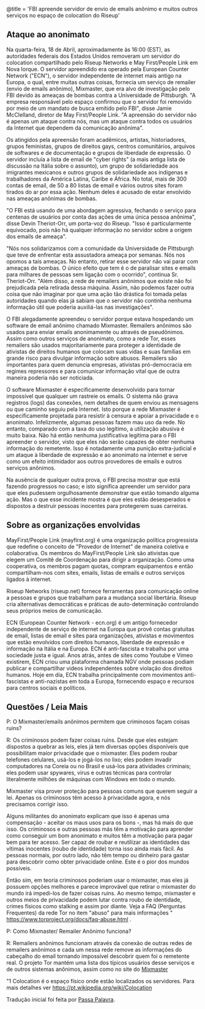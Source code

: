 @title = 'FBI apreende servidor de envio de emails anônimo e muitos outros serviços no espaço de colocation do Riseup'

## Ataque ao anonimato

Na quarta-feira, 18 de Abril, aproximadamente às 16:00 (EST), as autoridades federais dos Estados Unidos removeram um servidor do colocation compartilhado pelo Riseup Networks e May First/People Link em Nova Iorque. O servidor apreendido era operado pela European Counter Network ("ECN"), o servidor independente de internet mais antigo na Europa, o qual, entre muitas outras coisas, fornecia um serviço de remailer (envio de emails anônimo), Mixmaster, que era alvo de investigação pelo FBI devido às ameaças de bombas contra a Universidade de Pittsburgh.
"A empresa responsável pelo espaço confirmou que o servidor foi removido por meio de um mandato de busca emitido pelo FBI", disse Jamie McClelland, diretor de May First/People Link. "A apreensão do servidor não é apenas um ataque contra nós, mas um ataque contra todos os usuários da Internet que dependem da comunicação anônima".

Os atingidos pela apreensão foram acadêmicos, artistas, historiadores, grupos feministas, grupos de direitos gays, centros comunitários, arquivos de softwares e de documentação e grupos de liberdade de expressão. O servidor incluía a lista de email de "cyber rights" (a mais antiga lista de discussão na Itália sobre o assunto), um grupo de solidariedade aos imigrantes mexicanos e outros grupos de solidariedade aos indígenas e trabalhadores da América Latina, Caribe e África. No total, mais de 300 contas de email, de 50 a 80 listas de email e vários outros sites foram tirados do ar por essa ação. Nenhum deles é acusado de estar envolvido nas ameaças anônimas de bombas.

"O FBI está usando de uma abordagem agressiva, fechando o serviço para centenas de usuários por conta das ações de uma única pessoa anônima", disse Devin Theriot-Orr, um porta-voz do Riseup. "Isso é particularmente equivocado, pois não há qualquer informação no servidor sobre a origem dos emails de ameaça".

"Nós nos solidarizamos com a comunidade da Universidade de Pittsburgh que teve de enfrentar esta assustadora ameaça por semanas. Nós nos opomos a tais ameaças. No entanto, retirar esse servidor não vai parar com ameaças de bombas. O único efeito que tem é o de paralisar sites e emails para milhares de pessoas sem ligação com o ocorrido", continua Sr. Theriot-Orr. "Além disso, a rede de remailers anônimos que existe não foi prejudicada pela retirada dessa máquina. Assim, não podemos fazer outra coisa que não imaginar por que uma ação tão drástica foi tomada pelas autoridades quando elas já sabiam que o servidor não continha nenhuma informação útil que poderia auxiliá-las nas investigações".

O FBI alegadamente apreendeu o servidor porque estava hospedando um software de email anônimo chamado Mixmaster. Remailers anônimos são usados para enviar emails anonimamente ou através de pseudônimos. Assim como outros serviços de anonimato, como a rede Tor, esses remailers são usados majoritariamente para proteger a identidade de ativistas de direitos humanos que colocam suas vidas e suas famílias em grande risco para divulgar informação sobre abusos. Remailers são importantes para quem denuncia empresas, ativistas pró-democracia em regimes repressores e para comunicar informação vital que de outra maneira poderia não ser noticiada.

O software Mixmaster é especificamente desenvolvido para tornar impossível que qualquer um rastreie os emails. O sistema não grava registros (logs) das conexões, nem detalhes de quem enviou as mensagens ou que caminho seguiu pela Internet. Isto porque a rede Mixmaster é especificamente projetada para resistir à censura e apoiar a privacidade e o anonimato. Infelizmente, algumas pessoas fazem mau uso da rede. No entanto, comparado com a taxa do uso legítimo, a utilização abusiva é muito baixa. Não há então nenhuma justificativa legítima para o FBI apreender o servidor,  visto que eles não serão capazes de obter nenhuma informação do remetente. Isso é notadamente uma punição extra-judicial e um ataque à liberdade de expressão e ao anonimato na internet e serve como um efeito intimidador aos outros provedores de emails e outros serviços anônimos.

Na ausência de qualquer outra prova, o FBI precisa mostrar que está fazendo progressos no caso; e isto significa apreender um servidor para que eles pudessem orgulhosamente demonstrar que estão tomando alguma ação. Mas o que esse incidente mostra é que eles estão desesperados e dispostos a destruir pessoas inocentes para protegerem suas carreiras.

## Sobre as organizações envolvidas

MayFirst/People Link (mayfirst.org) é uma organização política progressista que redefine o conceito de "Provedor de Internet" de maneira coletiva e colaborativa. Os membros do MayFirst/People Link são ativistas que elegem um Comitê de Coordenação para dirigir a organização. Como uma cooperativa, os membros pagam quotas, compram equipamentos e então compartilham-nos com sites, emails, listas de emails e outros serviços ligados à internet.

Riseup Networks (riseup.net) fornece ferramentas para comunicação online a pessoas e grupos que trabalham para a mudança social libertária. Riseup cria alternativas democráticas e práticas de auto-determinação controlando seus próprios meios de comunicação.

ECN (European Counter Network - ecn.org) é um antigo fornecedor independente de serviço de internet na Europa que provê contas gratuitas de email, listas de email e sites para organizações, ativistas e movimentos que estão envolvidos com direitos humanos, liberdade de expressão e informação na Itália e na Europa. ECN é anti-fascista e trabalha por uma sociedade justa e igual. Anos atrás, antes de sites como Youtube e Vimeo existirem, ECN criou uma plataforma chamada NGV onde pessoas podiam publicar e compartilhar videos independentes sobre violação dos direitos humanos. Hoje em dia, ECN trabalha principalmente com movimentos anti-fascistas e anti-nazistas em toda a Europa, fornecendo espaço e recursos para centros sociais e políticos.

## Questões / Leia Mais

P: O Mixmaster/emails anônimos permitem que criminosos façam coisas ruins?

R: Os criminosos podem fazer coisas ruins. Desde que eles estejam dispostos a quebrar as leis, eles já tem diversas opções disponíveis que possibilitam maior privacidade que o mixmaster. Eles podem roubar telefones celulares, usá-los e jogá-los no lixo; eles podem invadir computadores na Coreia ou no Brasil e usá-los para atividades criminais; eles podem usar spywares, virus e outras técnicas para controlar literalmente milhões de máquinas com Windows em todo o mundo.

Mixmaster visa prover proteção para pessoas comuns que querem seguir a lei. Apenas os criminosos têm acesso à privacidade agora, e nós precisamos corrigir isso.

Alguns militantes do anonimato explicam que isso é apenas uma compensação - aceitar os maus usos para os bons -, mas há mais do que isso. Os criminosos e outras pessoas más têm a motivação para aprender como conseguir um bom anonimato e muitos têm a motivação para pagar bem para ter acesso. Ser capaz de roubar e reutilizar as identidades das vítimas inocentes (roubo de identidade) torna isso ainda mais fácil. As pessoas normais, por outro lado, não têm tempo ou dinheiro para gastar para descobrir como obter privacidade online. Este é o pior dos mundos possíveis.

Então sim, em teoria criminosos poderiam usar o mixmaster, mas eles já possuem opções melhores e parece improvável que retirar o mixmaster do mundo irá impedi-los de fazer coisas ruins. Ao mesmo tempo, mixmaster e outros meios de privacidade podem lutar contra roubo de identidade, crimes físicos como stalking e assim por diante. Veja a FAQ (Perguntas Frequentes) da rede Tor no item "abuso" para mais informações " https://www.torproject.org/docs/faq-abuse.html .

P: Como Mixmaster/ Remailer Anônimo funciona?

R: Remailers anônimos funcionam através da conexão de outras redes de remailers anônimos e cada um nessa rede remove as informações do cabeçalho do email tornando impossível descobrir quem foi o remetente real. O projeto Tor mantém uma lista dos típicos usuários desse serviços e de outros sistemas anônimos, assim como no site do [Mixmaster](http://mixmaster.sourceforge.net/)

"1 Colocation é o espaço físico onde estão localizados os servidores. Para mais detalhes ver https://pt.wikipedia.org/wiki/Colocation

Tradução inicial foi feita por [Passa Palavra](wwww.passapalavra.info).

